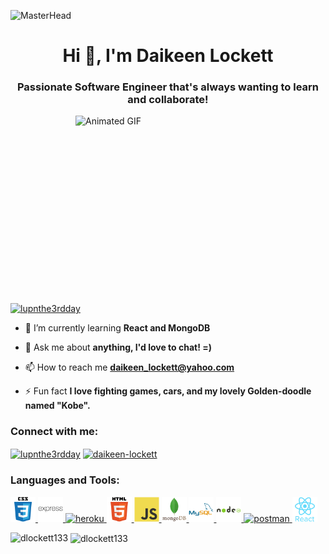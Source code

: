 ![MasterHead](https://qrangers.com/wp-content/uploads/2021/09/Banner-Introduction-to-3D-Animation.png)

<h1 align="center">Hi 👋, I'm Daikeen Lockett</h1>
<h3 align="center">Passionate Software Engineer that's always wanting to learn and collaborate!</h3>
<img align="right" width="400" height="300" src="https://i.pinimg.com/originals/78/e0/32/78e03222bd68257f931e619b13496e7c.gif" alt="Animated GIF">

<p align="left"> <a href="https://twitter.com/lupnthe3rdday" target="blank"><img src="https://img.shields.io/twitter/follow/lupnthe3rdday?logo=twitter&style=for-the-badge" alt="lupnthe3rdday" /></a> </p>

- 🌱 I’m currently learning **React and MongoDB**

- 💬 Ask me about **anything, I'd love to chat! =)**

- 📫 How to reach me **daikeen_lockett@yahoo.com**

- ⚡ Fun fact **I love fighting games, cars, and my lovely Golden-doodle named "Kobe".**

<h3 align="left">Connect with me:</h3>
<p align="left">
<a href="https://twitter.com/lupnthe3rdday" target="blank"><img align="center" src="https://raw.githubusercontent.com/rahuldkjain/github-profile-readme-generator/master/src/images/icons/Social/twitter.svg" alt="lupnthe3rdday" height="30" width="40" /></a>
<a href="https://linkedin.com/in/daikeen-lockett" target="blank"><img align="center" src="https://raw.githubusercontent.com/rahuldkjain/github-profile-readme-generator/master/src/images/icons/Social/linked-in-alt.svg" alt="daikeen-lockett" height="30" width="40" /></a>
</p>

<h3 align="left">Languages and Tools:</h3>
<p align="left"> <a href="https://www.w3schools.com/css/" target="_blank" rel="noreferrer"> <img src="https://raw.githubusercontent.com/devicons/devicon/master/icons/css3/css3-original-wordmark.svg" alt="css3" width="40" height="40"/> </a> <a href="https://expressjs.com" target="_blank" rel="noreferrer"> <img src="https://raw.githubusercontent.com/devicons/devicon/master/icons/express/express-original-wordmark.svg" alt="express" width="40" height="40"/> </a> <a href="https://heroku.com" target="_blank" rel="noreferrer"> <img src="https://www.vectorlogo.zone/logos/heroku/heroku-icon.svg" alt="heroku" width="40" height="40"/> </a> <a href="https://www.w3.org/html/" target="_blank" rel="noreferrer"> <img src="https://raw.githubusercontent.com/devicons/devicon/master/icons/html5/html5-original-wordmark.svg" alt="html5" width="40" height="40"/> </a> <a href="https://developer.mozilla.org/en-US/docs/Web/JavaScript" target="_blank" rel="noreferrer"> <img src="https://raw.githubusercontent.com/devicons/devicon/master/icons/javascript/javascript-original.svg" alt="javascript" width="40" height="40"/> </a> <a href="https://www.mongodb.com/" target="_blank" rel="noreferrer"> <img src="https://raw.githubusercontent.com/devicons/devicon/master/icons/mongodb/mongodb-original-wordmark.svg" alt="mongodb" width="40" height="40"/> </a> <a href="https://www.mysql.com/" target="_blank" rel="noreferrer"> <img src="https://raw.githubusercontent.com/devicons/devicon/master/icons/mysql/mysql-original-wordmark.svg" alt="mysql" width="40" height="40"/> </a> <a href="https://nodejs.org" target="_blank" rel="noreferrer"> <img src="https://raw.githubusercontent.com/devicons/devicon/master/icons/nodejs/nodejs-original-wordmark.svg" alt="nodejs" width="40" height="40"/> </a> <a href="https://postman.com" target="_blank" rel="noreferrer"> <img src="https://www.vectorlogo.zone/logos/getpostman/getpostman-icon.svg" alt="postman" width="40" height="40"/> </a> <a href="https://reactjs.org/" target="_blank" rel="noreferrer"> <img src="https://raw.githubusercontent.com/devicons/devicon/master/icons/react/react-original-wordmark.svg" alt="react" width="40" height="40"/> </a> </p>

<p><img align="left" src="https://github-readme-stats.vercel.app/api/top-langs?username=dlockett133&show_icons=true&locale=en&layout=compact" alt="dlockett133" /></p>

<p>&nbsp;<img align="center" src="https://github-readme-stats.vercel.app/api?username=dlockett133&show_icons=true&locale=en" alt="dlockett133" /></p>
